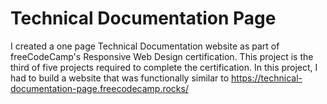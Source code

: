 # Technical Documentation Page
I created a one page Technical Documentation website as part of freeCodeCamp's Responsive Web Design certification. This project is the third of five projects required to complete the certification. In this project, I had to build a website that was functionally similar to https://technical-documentation-page.freecodecamp.rocks/
